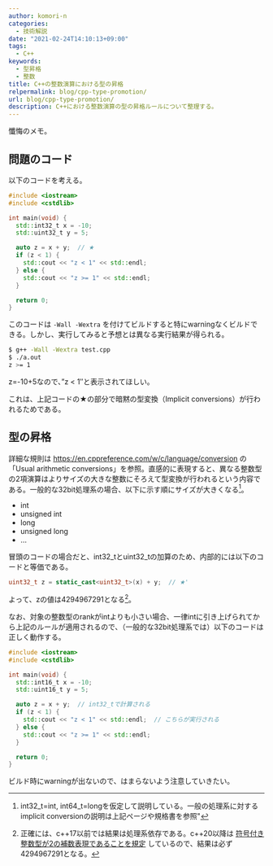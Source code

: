 ```yaml
---
author: komori-n
categories:
  - 技術解説
date: "2021-02-24T14:10:13+09:00"
tags:
  - C++
keywords:
  - 型昇格
  - 整数
title: C++の整数演算における型の昇格
relpermalink: blog/cpp-type-promotion/
url: blog/cpp-type-promotion/
description: C++における整数演算の型の昇格ルールについて整理する。
---
```


懺悔のメモ。

## 問題のコード

以下のコードを考える。

```cpp
#include <iostream>
#include <cstdlib>

int main(void) {
  std::int32_t x = -10;
  std::uint32_t y = 5;

  auto z = x + y;  // ★
  if (z < 1) {
    std::cout << "z < 1" << std::endl;
  } else {
    std::cout << "z >= 1" << std::endl;
  }

  return 0;
}
```

このコードは `-Wall -Wextra` を付けてビルドすると特にwarningなくビルドできる。しかし、実行してみると予想とは異なる実行結果が得られる。

```sh
$ g++ -Wall -Wextra test.cpp
$ ./a.out
z >= 1
```

z=-10+5なので、”z &lt; 1″と表示されてほしい。

これは、上記コードの★の部分で暗黙の型変換（Implicit conversions）が行われるためである。

## 型の昇格

詳細な規則は <https://en.cppreference.com/w/c/language/conversion> の「Usual arithmetic conversions」を参照。直感的に表現すると、異なる整数型の2項演算はよりサイズの大きな整数にそろえて型変換が行われるという内容である。一般的な32bit処理系の場合、以下に示す順にサイズが大きくなる[^1]。

[^1]: int32_t=int, int64_t=longを仮定して説明している。一般の処理系に対するimplicit conversionの説明は上記ページや規格書を参照"

- int
- unsigned int
- long
- unsigned long
- …

冒頭のコードの場合だと、int32_tとuint32_tの加算のため、内部的には以下のコードと等価である。

```cpp
uint32_t z = static_cast<uint32_t>(x) + y;  // ★'
```

よって、zの値は4294967291となる[^2]。

[^2]: 正確には、c++17以前では結果は処理系依存である。c++20以降は [符号付き整数型が2の補数表現であることを規定](https://cpprefjp.github.io/lang/cpp20/signed_integers_are_twos_complement.html) しているので、結果は必ず4294967291となる。

なお、対象の整数型のrankがintよりも小さい場合、一律intに引き上げられてから上記のルールが適用されるので、（一般的な32bit処理系では）以下のコードは正しく動作する。

```cpp
#include <iostream>
#include <cstdlib>

int main(void) {
  std::int16_t x = -10;
  std::uint16_t y = 5;

  auto z = x + y;  // int32_tで計算される
  if (z < 1) {
    std::cout << "z < 1" << std::endl;  // こちらが実行される
  } else {
    std::cout << "z >= 1" << std::endl;
  }

  return 0;
}
```

ビルド時にwarningが出ないので、はまらないよう注意していきたい。
